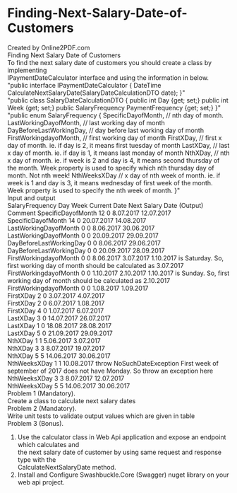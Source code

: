 # Finding-Next-Salary-Date-of-Customers

Created by Online2PDF.com						
Finding Next Salary Date of Customers						
To find the next salary date of customers you should create a class by implementing						
IPaymentDateCalculator interface and using the information in below.						
"public interface IPaymentDateCalculator
{
DateTime CalculateNextSalaryDate(SalaryDateCalculationDTO date);
}"						
"public class SalaryDateCalculationDTO
{
public int Day {get; set;} public int Week {get; set;}
public SalaryFrequency PaymentFrequency {get; set;}
}"						
"public enum SalaryFrequency
{
SpecificDayofMonth, // nth day of month. LastWorkingDayofMonth, // last working day of month
DayBeforeLastWorkingDay, // day before last working day of month FirstWorkingdayofMonth, // first working day of month
FirstXDay, // first x day of month. ie. if day is 2, it means first tuesday of month
LastXDay, // last x day of month. ie. if day is 1, it means last monday of
month
NthXDay, // nth x day of month. ie. if week is 2 and day is 4, it means second thursday of the month. Week property is used to specify which nth thursday day of month. Not nth week!
NthWeeksXDay // x day of nth week of month. ie. if week is 1 and day is 3, it means wednesday of first week of the month. Week property is used to specify  the nth week of month.
}"						
Input and output						
SalaryFrequency	Day	Week	Current Date	Next Salary Date (Output)	Comment	
SpecificDayofMonth	12	0	8.07.2017	12.07.2017		
SpecificDayofMonth	14	0	20.07.2017	14.08.2017		
LastWorkingDayofMonth	0	0	8.06.2017	30.06.2017		
LastWorkingDayofMonth	0	0	20.09.2017	29.09.2017		
DayBeforeLastWorkingDay	0	0	8.06.2017	29.06.2017		
DayBeforeLastWorkingDay	0	0	20.09.2017	28.09.2017		
FirstWorkingdayofMonth	0	0	8.06.2017	3.07.2017	1.10.2017 is Saturday. So, first working day of month should be calculated as 3.07.2017	
FirstWorkingdayofMonth	0	0	1.10.2017	2.10.2017	1.10.2017 is Sunday. So, first working day of month should be calculated as 2.10.2017	
FirstWorkingdayofMonth	0	0	1.08.2017	1.09.2017		
FirstXDay	2	0	3.07.2017	4.07.2017		
FirstXDay	2	0	6.07.2017	1.08.2017		
FirstXDay	4	0	1.07.2017	6.07.2017		
LastXDay	3	0	14.07.2017	26.07.2017		
LastXDay	1	0	18.08.2017	28.08.2017		
LastXDay	5	0	21.09.2017	29.09.2017		
NthXDay	1	1	5.06.2017	3.07.2017		
NthXDay	3	3	8.07.2017	19.07.2017		
NthXDay	5	5	14.06.2017	30.06.2017		
NthWeeksXDay	1	1	10.08.2017	throw NoSuchDateException	First week of september of 2017 does not have Monday. So throw an exception here	
NthWeeksXDay	3	3	8.07.2017	12.07.2017		
NthWeeksXDay	5	5	14.06.2017	30.06.2017		
Problem 1 (Mandatory).						
Create a class to calculate next salary dates						
Problem 2 (Mandatory).						
Write unit tests to validate output values which are given in table						
Problem 3 (Bonus).						
1.   Use the calculator class in Web Api application and expose an endpoint which calculates and						
the next salary date of customer by using same request and response type with the						
CalculateNextSalaryDate method.						
2.   Install and Configure Swashbuckle.Core (Swagger) nuget library on your web api project.						
